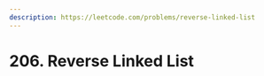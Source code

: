 ```yaml
---
description: https://leetcode.com/problems/reverse-linked-list
---
```


# 206. Reverse Linked List

